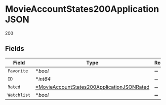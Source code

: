 # MovieAccountStates200ApplicationJSON

200


## Fields

| Field                                                                                                              | Type                                                                                                               | Required                                                                                                           | Description                                                                                                        | Example                                                                                                            |
| ------------------------------------------------------------------------------------------------------------------ | ------------------------------------------------------------------------------------------------------------------ | ------------------------------------------------------------------------------------------------------------------ | ------------------------------------------------------------------------------------------------------------------ | ------------------------------------------------------------------------------------------------------------------ |
| `Favorite`                                                                                                         | **bool*                                                                                                            | :heavy_minus_sign:                                                                                                 | N/A                                                                                                                | true                                                                                                               |
| `ID`                                                                                                               | **int64*                                                                                                           | :heavy_minus_sign:                                                                                                 | N/A                                                                                                                | 550                                                                                                                |
| `Rated`                                                                                                            | [*MovieAccountStates200ApplicationJSONRated](../../models/operations/movieaccountstates200applicationjsonrated.md) | :heavy_minus_sign:                                                                                                 | N/A                                                                                                                |                                                                                                                    |
| `Watchlist`                                                                                                        | **bool*                                                                                                            | :heavy_minus_sign:                                                                                                 | N/A                                                                                                                | false                                                                                                              |
